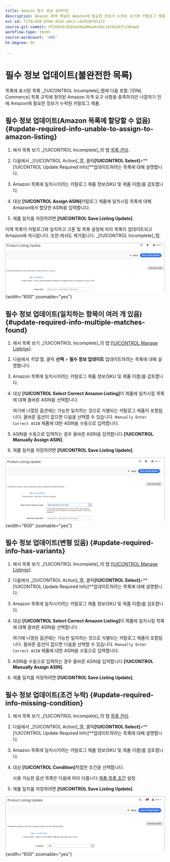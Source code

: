 ```yaml
---
title: Amazon 필수 정보 업데이트
description: Amazon 판매 채널은 Amazon에 필요한 정보가 누락된 상거래 카탈로그 제품을 모니터링하는 미완료 탭을 제공합니다.
exl-id: f278cd50-8f04-452e-b9c2-c87820f9faf2
source-git-commit: df26834c81b5e26ad0ea8c94c14292eb7c24bae8
workflow-type: tm+mt
source-wordcount: '465'
ht-degree: 0%

---
```


# 필수 정보 업데이트(불완전한 목록)

목록에 표시된 목록 _[!UICONTROL Incomplete]_탭에 다음 포함: [!DNL Commerce] 목록 규칙에 정의된 Amazon 자격 요구 사항을 충족하지만 나열하기 전에 Amazon에 필요한 정보가 누락된 카탈로그 제품.

## 필수 정보 업데이트(Amazon 목록에 할당할 수 없음) {#update-required-info-unable-to-assign-to-amazon-listing}

1. 에서 목록 보기 _[!UICONTROL Incomplete]_의 탭 [목록 관리](./managing-product-listings.md).

1. 다음에서 _[!UICONTROL Action]_열, 클릭&#x200B;**[!UICONTROL Select]**>**[!UICONTROL Update Required Info]**업데이트하려는 목록에 대해 설명합니다.

1. Amazon 목록에 일치시키려는 카탈로그 제품 정보(SKU 및 제품 이름)를 검토합니다.

1. 대상 **[!UICONTROL Assign ASIN]**&#x200B;카탈로그 제품에 일치시킬 목록에 대해 Amazon에서 할당한 ASIN을 입력합니다.

1. 제품 일치를 저장하려면 **[!UICONTROL Save Listing Update]**.

이제 목록이 카탈로그와 일치하고 크론 및 목록 설정에 따라 목록이 업데이트되고 Amazon에 게시됩니다. 또한 에서도 제거됩니다. _[!UICONTROL Incomplete]_탭.

![목록 일치 없음에 대해 ASIN 수동 할당](assets/amazon-listing-update-assign-asin.png){width="600" zoomable="yes"}

## 필수 정보 업데이트(일치하는 항목이 여러 개 있음) {#update-required-info-multiple-matches-found}

1. 에서 목록 보기 _[!UICONTROL Incomplete]_의 탭 [[!UICONTROL Manage Listings]](./managing-product-listings.md).

1. 다음에서 _작업_ 열, 클릭 **선택** > **필수 정보 업데이트** 업데이트하려는 목록에 대해 설명합니다.

1. Amazon 목록에 일치시키려는 카탈로그 제품 정보(SKU 및 제품 이름)를 검토합니다.

1. 대상 **[!UICONTROL Select Correct Amazon Listing]**&#x200B;이 제품에 일치시킬 목록에 대해 올바른 ASIN을 선택합니다.

   여기에 나열된 옵션에는 가능한 일치하는 것으로 식별되는 카탈로그 제품이 포함됩니다. 올바른 옵션이 없으면 다음을 선택할 수 있습니다. `Manually Enter Correct ASIN` 제품에 대한 ASIN을 수동으로 입력합니다.

1. ASIN을 수동으로 입력하는 경우 올바른 ASIN을 입력합니다 **[!UICONTROL Manually Assign ASIN]**.

1. 제품 일치를 저장하려면 **[!UICONTROL Save Listing Update]**.

![가능한 여러 일치 항목에서 수동으로 ASIN 선택](assets/amazon-listing-update-multiple-matches.png){width="600" zoomable="yes"}

## 필수 정보 업데이트(변형 있음) {#update-required-info-has-variants}

1. 에서 목록 보기 _[!UICONTROL Incomplete]_의 탭 [[!UICONTROL Manage Listings]](./managing-product-listings.md).

1. 다음에서 _[!UICONTROL Action]_열, 클릭&#x200B;**[!UICONTROL Select]**>**[!UICONTROL Update Required Info]**업데이트하려는 목록에 대해 설명합니다.

1. Amazon 목록에 일치시키려는 카탈로그 제품 정보(SKU 및 제품 이름)를 검토합니다.

1. 대상 **[!UICONTROL Select Correct Amazon Listing]**&#x200B;이 제품에 일치시킬 목록에 대해 올바른 ASIN을 선택합니다.

   여기에 나열된 옵션에는 가능한 일치하는 것으로 식별되는 카탈로그 제품이 포함됩니다. 올바른 옵션이 없으면 다음을 선택할 수 있습니다. `Manually Enter Correct ASIN` 제품에 대한 ASIN을 수동으로 입력합니다.

1. ASIN을 수동으로 입력하는 경우 올바른 ASIN을 입력합니다 **[!UICONTROL Manually Assign ASIN]**.

1. 제품 일치를 저장하려면 **[!UICONTROL Save Listing Update]**.

## 필수 정보 업데이트(조건 누락) {#update-required-info-missing-condition}

1. 에서 목록 보기 _[!UICONTROL Incomplete]_의 탭 [목록 관리](./managing-product-listings.md).

1. 다음에서 _[!UICONTROL Action]_열, 클릭&#x200B;**[!UICONTROL Select]**>**[!UICONTROL Update Required Info]**업데이트하려는 목록에 대해 설명합니다.

1. Amazon 목록에 일치시키려는 카탈로그 제품 정보(SKU 및 제품 이름)를 검토합니다.

1. 대상 **[!UICONTROL Condition]**&#x200B;적절한 조건을 선택합니다.

   사용 가능한 옵션 목록은 다음에 따라 다릅니다 [제품 목록 조건](./product-listing-condition.md) 설정.

1. 제품 일치를 저장하려면 **[!UICONTROL Save Listing Update]** .

![누락된 조건 수동 업데이트](assets/amazon-update-listing-missing-condition.png){width="600" zoomable="yes"}
